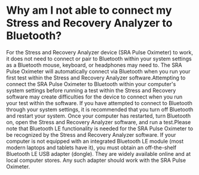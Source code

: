# Why am I not able to connect my Stress and Recovery Analyzer to Bluetooth?

For the Stress and Recovery Analyzer device (SRA Pulse Oximeter) to work, it does not need to connect or pair to Bluetooth within your system settings as a Bluetooth mouse, keyboard, or headphones may need to. The SRA Pulse Oximeter will automatically connect via Bluetooth when you run your first test within the Stress and Recovery Analyzer software.Attempting to connect the SRA Pulse Oximeter to Bluetooth within your computer's system settings before running a test within the Stress and Recovery software may create difficulties for the device to connect when you run your test within the software. If you have attempted to connect to Bluetooth through your system settings, it is recommended that you turn off Bluetooth and restart your system. Once your computer has restarted, turn Bluetooth on, open the Stress and Recovery Analyzer software, and run a test.Please note that Bluetooth LE functionality is needed for the SRA Pulse Oximeter to be recognized by the Stress and Recovery Analyzer software. If your computer is not equipped with an integrated Bluetooth LE module (most modern laptops and tablets have it), you must obtain an off-the-shelf Bluetooth LE USB adapter (dongle). They are widely available online and at local computer stores. Any such adapter should work with the SRA Pulse Oximeter.